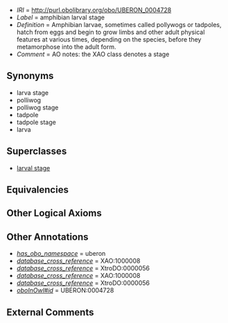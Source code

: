  * *IRI* = http://purl.obolibrary.org/obo/UBERON_0004728
 * *Label* = amphibian larval stage
 * *Definition* = Amphibian larvae, sometimes called pollywogs or tadpoles, hatch from eggs and begin to grow limbs and other adult physical features at various times, depending on the species, before they metamorphose into the adult form.
 * *Comment* = AO notes: the XAO class denotes a stage

## Synonyms

 * larva stage
 * polliwog
 * polliwog stage
 * tadpole
 * tadpole stage
 * larva

## Superclasses

 * [larval stage](../../UBERON/69/UBERON_0000069.md)

## Equivalencies


## Other Logical Axioms


## Other Annotations

 * *[has_obo_namespace](../../ce/oboInOwl#hasOBONamespace.md)* = uberon
 * *[database_cross_reference](../../ef/oboInOwl#hasDbXref.md)* = XAO:1000008
 * *[database_cross_reference](../../ef/oboInOwl#hasDbXref.md)* = XtroDO:0000056
 * *[database_cross_reference](../../ef/oboInOwl#hasDbXref.md)* = XAO:1000008
 * *[database_cross_reference](../../ef/oboInOwl#hasDbXref.md)* = XtroDO:0000056
 * *[oboInOwl#id](../../id/oboInOwl#id.md)* = UBERON:0004728

## External Comments

